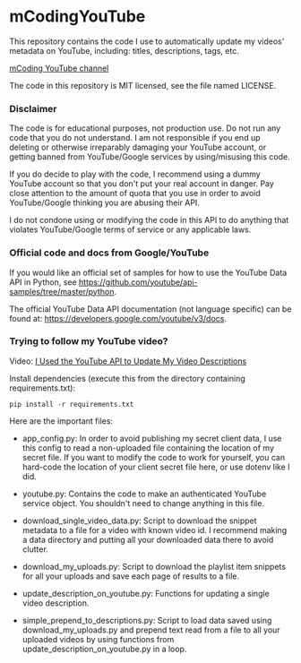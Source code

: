 # mCodingYouTube

This repository contains the code I use to automatically update my videos' metadata on YouTube, including: titles, descriptions, tags, etc.

[mCoding YouTube channel](https://www.youtube.com/c/mCodingWithJamesMurphy)

The code in this repository is MIT licensed, see the file named LICENSE.

### Disclaimer
The code is for educational purposes, not production use.
Do not run any code that you do not understand.
I am not responsible if you end up deleting or otherwise irreparably damaging your YouTube account,
or getting banned from YouTube/Google services by using/misusing this code.

If you do decide to play with the code, I recommend using a dummy YouTube account so that you don't put your real account in danger.
Pay close attention to the amount of quota that you use in order to avoid YouTube/Google thinking you are abusing their API.

I do not condone using or modifying the code in this API to do anything that violates YouTube/Google terms of service or any applicable laws.

### Official code and docs from Google/YouTube
If you would like an official set of samples for how to use the YouTube Data API in Python, see https://github.com/youtube/api-samples/tree/master/python.

The official YouTube Data API documentation (not language specific) can be found at: https://developers.google.com/youtube/v3/docs.

### Trying to follow my YouTube video?
Video: [I Used the YouTube API to Update My Video Descriptions](https://youtu.be/0F9sdRtbwkE)

Install dependencies (execute this from the directory containing requirements.txt):

```shell
pip install -r requirements.txt
```

Here are the important files:

- app_config.py: In order to avoid publishing my secret client data, I use this config to read a non-uploaded file containing the location of my secret file. 
  If you want to modify the code to work for yourself, you can hard-code the location of your client secret file here, or use dotenv like I did.
   
- youtube.py: Contains the code to make an authenticated YouTube service object.
  You shouldn't need to change anything in this file.
  
- download_single_video_data.py: Script to download the snippet metadata to a file for a video with known video id.
  I recommend making a data directory and putting all your downloaded data there to avoid clutter.
  
- download_my_uploads.py: Script to download the playlist item snippets for all your uploads and save each page of results to a file. 

- update_description_on_youtube.py: Functions for updating a single video description.

- simple_prepend_to_descriptions.py: Script to load data saved using download_my_uploads.py and prepend text read from a file to all your uploaded videos
  by using functions from update_description_on_youtube.py in a loop.